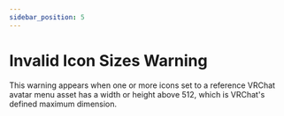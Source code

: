 ```yaml
---
sidebar_position: 5
---
```


# Invalid Icon Sizes Warning

This warning appears when one or more icons set to a reference VRChat avatar menu asset has a width or height above 512, which is VRChat's defined maximum dimension.